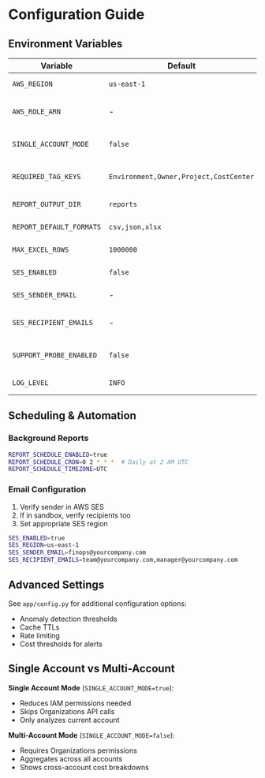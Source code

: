 # Configuration Guide

## Environment Variables

| Variable | Default | Purpose |
|----------|---------|---------|
| `AWS_REGION` | `us-east-1` | Primary AWS region |
| `AWS_ROLE_ARN` | - | IAM role to assume (optional) |
| `SINGLE_ACCOUNT_MODE` | `false` | Skip Organizations API calls |
| `REQUIRED_TAG_KEYS` | `Environment,Owner,Project,CostCenter` | Required tags for compliance |
| `REPORT_OUTPUT_DIR` | `reports` | Export directory |
| `REPORT_DEFAULT_FORMATS` | `csv,json,xlsx` | Export formats |
| `MAX_EXCEL_ROWS` | `1000000` | Excel row limit |
| `SES_ENABLED` | `false` | Enable email reports |
| `SES_SENDER_EMAIL` | - | Verified SES sender |
| `SES_RECIPIENT_EMAILS` | - | Comma-separated recipients |
| `SUPPORT_PROBE_ENABLED` | `false` | Check Support API permissions |
| `LOG_LEVEL` | `INFO` | Logging verbosity |

## Scheduling & Automation

### Background Reports
```bash
REPORT_SCHEDULE_ENABLED=true
REPORT_SCHEDULE_CRON=0 2 * * *  # Daily at 2 AM UTC
REPORT_SCHEDULE_TIMEZONE=UTC
```

### Email Configuration
1. Verify sender in AWS SES
2. If in sandbox, verify recipients too
3. Set appropriate SES region

```bash
SES_ENABLED=true
SES_REGION=us-east-1
SES_SENDER_EMAIL=finops@yourcompany.com
SES_RECIPIENT_EMAILS=team@yourcompany.com,manager@yourcompany.com
```

## Advanced Settings

See `app/config.py` for additional configuration options:
- Anomaly detection thresholds
- Cache TTLs
- Rate limiting
- Cost thresholds for alerts

## Single Account vs Multi-Account

**Single Account Mode** (`SINGLE_ACCOUNT_MODE=true`):
- Reduces IAM permissions needed
- Skips Organizations API calls
- Only analyzes current account

**Multi-Account Mode** (`SINGLE_ACCOUNT_MODE=false`):
- Requires Organizations permissions
- Aggregates across all accounts
- Shows cross-account cost breakdowns